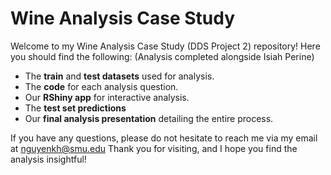 # Wine Analysis Case Study

Welcome to my Wine Analysis Case Study (DDS Project 2) repository! Here you should find the following:
(Analysis completed alongside Isiah Perine)

- The **train** and **test datasets** used for analysis.
- The **code** for each analysis question.
- Our **RShiny app** for interactive analysis.
- The **test set predictions**
- Our **final analysis presentation** detailing the entire process.

If you have any questions, please do not hesitate to reach me via my email at nguyenkh@smu.edu
Thank you for visiting, and I hope you find the analysis insightful!
